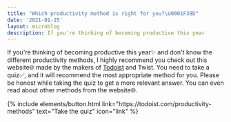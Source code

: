 ```yaml
---
title: "Which productivity method is right for you?\U0001F38D"
date: '2021-01-25'
layout: microblog
description: If you're thinking of becoming productive this year
---
```


If you're thinking of becoming productive this year✨ and don't know the different productivity methods, I highly recommend you check out this website🌐 made by the makers of [Todoist](https://doist.grsm.io/vyshnavgangadharan6232) and Twist. You need to take a quiz✅, and it will recommend the most appropriate method for you. Please be honest while taking the quiz to get a more relevant answer. You can even read about other methods from the website🌐.

<p class="text-center">
{% include elements/button.html link="https://todoist.com/productivity-methods" text="Take the quiz" icon="link" %}
</p>
